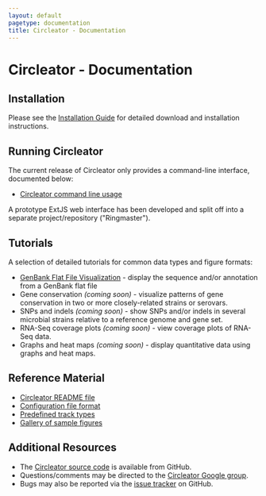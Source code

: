 ```yaml
---
layout: default
pagetype: documentation
title: Circleator - Documentation
---
```


# Circleator - Documentation

## Installation

Please see the [Installation Guide][install] for detailed download 
and installation instructions.

[install]: install.html

## Running Circleator

The current release of Circleator only provides a command-line
interface, documented below:

 * [Circleator command line usage][cmdline]

A prototype ExtJS web interface has been developed and split off into a 
separate project/repository ("Ringmaster").

[cmdline]: command-line.html

## Tutorials

A selection of detailed tutorials for common data types and figure formats:

 * [GenBank Flat File Visualization][gb_annotation] - display the sequence and/or annotation from a GenBank flat file
 * Gene conservation _(coming soon)_ - visualize patterns of gene conservation in two or more closely-related strains or serovars.
 * SNPs and indels _(coming soon)_ - show SNPs and/or indels in several microbial strains relative to a reference genome and gene set.
 * RNA-Seq coverage plots _(coming soon)_ - view coverage plots of RNA-Seq data.
 * Graphs and heat maps _(coming soon)_ - display quantitative data using graphs and heat maps.

[gb_annotation]: tutorials/gb_annotation.html
[gene_conservation]: tutorials/
[snps_indels]: tutorials/
[rna_seq_coverage]: tutorials/
[graphs_heat_maps]: tutorials/

## Reference Material
 
 * [Circleator README file][readme]
 * [Configuration file format][config_ref]
 * [Predefined track types][predef_tracks]
 * [Gallery of sample figures][gallery]

[readme]: http://github.com/jonathancrabtree/Circleator/blob/master/README.md
[config_ref]: configuration.html
[predef_tracks]: predefined-tracks.html
[gallery]: gallery.html

## Additional Resources

* The [Circleator source code][source] is available from GitHub.
* Questions/comments may be directed to the [Circleator Google group][ggroup].
* Bugs may also be reported via the [issue tracker][tracker] on GitHub.

[source]: https://github.com/jonathancrabtree/Circleator
[ggroup]: http://groups.google.com/group/circleator
[tracker]: https://github.com/jonathancrabtree/Circleator/issues

